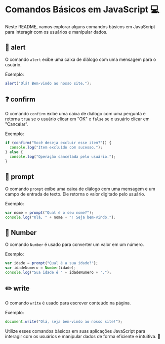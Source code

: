 # Comandos Básicos em JavaScript :computer:

Neste README, vamos explorar alguns comandos básicos em JavaScript para interagir com os usuários e manipular dados.

## :loudspeaker: alert

O comando `alert` exibe uma caixa de diálogo com uma mensagem para o usuário.

Exemplo:
```javascript
alert("Olá! Bem-vindo ao nosso site.");
```

## :question: confirm

O comando `confirm` exibe uma caixa de diálogo com uma pergunta e retorna `true` se o usuário clicar em "OK" e `false` se o usuário clicar em "Cancelar".

Exemplo:
```javascript
if (confirm("Você deseja excluir esse item?")) {
  console.log("Item excluído com sucesso.");
} else {
  console.log("Operação cancelada pelo usuário.");
}
```

## :speech_balloon: prompt

O comando `prompt` exibe uma caixa de diálogo com uma mensagem e um campo de entrada de texto. Ele retorna o valor digitado pelo usuário.

Exemplo:
```javascript
var nome = prompt("Qual é o seu nome?");
console.log("Olá, " + nome + "! Seja bem-vindo.");
```

## :1234: Number

O comando `Number` é usado para converter um valor em um número.

Exemplo:
```javascript
var idade = prompt("Qual é a sua idade?");
var idadeNumero = Number(idade);
console.log("Sua idade é " + idadeNumero + ".");
```

## :pencil2: write

O comando `write` é usado para escrever conteúdo na página.

Exemplo:
```javascript
document.write("Olá, seja bem-vindo ao nosso site!");
```

Utilize esses comandos básicos em suas aplicações JavaScript para interagir com os usuários e manipular dados de forma eficiente e intuitiva. :rocket:

